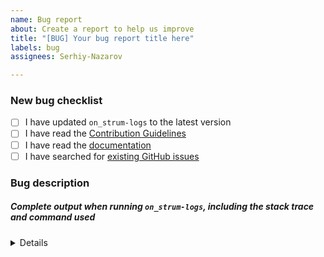 ```yaml
---
name: Bug report
about: Create a report to help us improve
title: "[BUG] Your bug report title here"
labels: bug
assignees: Serhiy-Nazarov

---
```


<!-- Thanks for helping to make `on_strum-logs` better! Before submit your bug, please make sure to check the following boxes by putting an x in the [ ] (don't: [x ], [ x], do: [x]) -->

### New bug checklist

- [ ] I have updated `on_strum-logs` to the latest version
- [ ] I have read the [Contribution Guidelines](https://github.com/on-strum/ruby-on-strum-logs/blob/master/CONTRIBUTING.md)
- [ ] I have read the [documentation](https://github.com/on-strum/ruby-on-strum-logs/blob/master/README.md)
- [ ] I have searched for [existing GitHub issues](https://github.com/on-strum/ruby-on-strum-logs/issues)

<!-- Please use next pattern for your bug report title: [BUG] Your bug report title here -->

### Bug description
<!-- Please include what's happening, expected behavior, and any relevant code samples -->

##### Complete output when running `on_strum-logs`, including the stack trace and command used

<details>
  <pre>[INSERT OUTPUT HERE]</pre>
</details>
